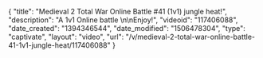 {
    "title": "Medieval 2 Total War Online Battle #41 (1v1)  jungle heat!",
    "description": "A 1v1 Online battle \n\nEnjoy!",
    "videoid": "117406088",
    "date_created": "1394346544",
    "date_modified": "1506478304",
    "type": "captivate",
    "layout": "video",
    "url": "\/v\/medieval-2-total-war-online-battle-41-1v1-jungle-heat\/117406088"
}